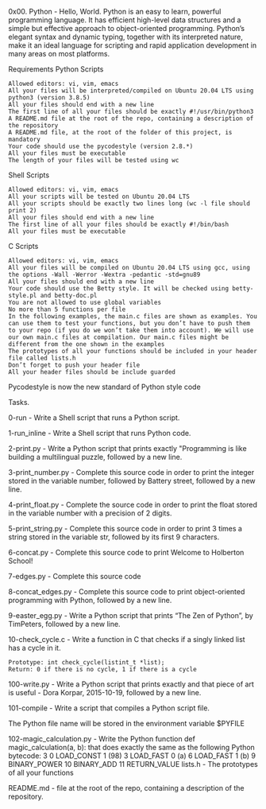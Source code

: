 0x00. Python - Hello, World.
Python is an easy to learn, powerful programming language. It has efficient high-level data structures and a simple but effective approach to object-oriented programming. Python’s elegant syntax and dynamic typing, together with its interpreted nature, make it an ideal language for scripting and rapid application development in many areas on most platforms.

Requirements
Python Scripts

    Allowed editors: vi, vim, emacs
    All your files will be interpreted/compiled on Ubuntu 20.04 LTS using python3 (version 3.8.5)
    All your files should end with a new line
    The first line of all your files should be exactly #!/usr/bin/python3
    A README.md file at the root of the repo, containing a description of the repository
    A README.md file, at the root of the folder of this project, is mandatory
    Your code should use the pycodestyle (version 2.8.*)
    All your files must be executable
    The length of your files will be tested using wc
Shell Scripts

    Allowed editors: vi, vim, emacs
    All your scripts will be tested on Ubuntu 20.04 LTS
    All your scripts should be exactly two lines long (wc -l file should print 2)
    All your files should end with a new line
    The first line of all your files should be exactly #!/bin/bash
    All your files must be executable

C Scripts

    Allowed editors: vi, vim, emacs
    All your files will be compiled on Ubuntu 20.04 LTS using gcc, using the options -Wall -Werror -Wextra -pedantic -std=gnu89
    All your files should end with a new line
    Your code should use the Betty style. It will be checked using betty-style.pl and betty-doc.pl
    You are not allowed to use global variables
    No more than 5 functions per file
    In the following examples, the main.c files are shown as examples. You can use them to test your functions, but you don’t have to push them to your repo (if you do we won’t take them into account). We will use our own main.c files at compilation. Our main.c files might be different from the one shown in the examples
    The prototypes of all your functions should be included in your header file called lists.h
    Don’t forget to push your header file
    All your header files should be include guarded

Pycodestyle is now the new standard of Python style code

Tasks.

0-run - Write a Shell script that runs a Python script.

1-run_inline - Write a Shell script that runs Python code.

2-print.py - Write a Python script that prints exactly "Programming is like building a multilingual puzzle, followed by a new line.

3-print_number.py - Complete this source code in order to print the integer stored in the variable number, followed by Battery street, followed by a new line.

4-print_float.py - Complete the source code in order to print the float stored in the variable number with a precision of 2 digits.

5-print_string.py - Complete this source code in order to print 3 times a string stored in the variable str, followed by its first 9 characters.

6-concat.py - Complete this source code to print Welcome to Holberton School!

7-edges.py - Complete this source code

8-concat_edges.py - Complete this source code to print object-oriented programming with Python, followed by a new line.

9-easter_egg.py - Write a Python script that prints “The Zen of Python”, by TimPeters, followed by a new line.

10-check_cycle.c - Write a function in C that checks if a singly linked list has a cycle in it.

    Prototype: int check_cycle(listint_t *list);
    Return: 0 if there is no cycle, 1 if there is a cycle

100-write.py - Write a Python script that prints exactly and that piece of art is useful - Dora Korpar, 2015-10-19, followed by a new line.

101-compile - Write a script that compiles a Python script file.

The Python file name will be stored in the environment variable $PYFILE

102-magic_calculation.py - Write the Python function def magic_calculation(a, b): that does exactly the same as the following Python bytecode:
3           0 LOAD_CONST               1 (98)
              3 LOAD_FAST                0 (a)
              6 LOAD_FAST                1 (b)
              9 BINARY_POWER
             10 BINARY_ADD
             11 RETURN_VALUE
lists.h - The prototypes of all your functions

README.md - file at the root of the repo, containing a description of the repository.
